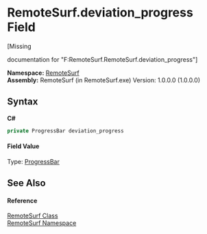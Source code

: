 # RemoteSurf.deviation_progress Field
 

\[Missing <summary> documentation for "F:RemoteSurf.RemoteSurf.deviation_progress"\]

**Namespace:**&nbsp;<a href="N_RemoteSurf">RemoteSurf</a><br />**Assembly:**&nbsp;RemoteSurf (in RemoteSurf.exe) Version: 1.0.0.0 (1.0.0.0)

## Syntax

**C#**<br />
``` C#
private ProgressBar deviation_progress
```


#### Field Value
Type: <a href="http://msdn2.microsoft.com/en-us/library/de047043" target="_blank">ProgressBar</a>

## See Also


#### Reference
<a href="T_RemoteSurf_RemoteSurf">RemoteSurf Class</a><br /><a href="N_RemoteSurf">RemoteSurf Namespace</a><br />